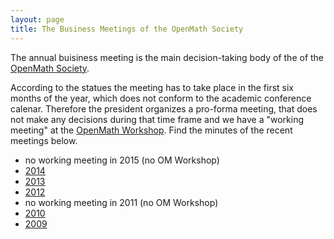 ```yaml
---
layout: page
title: The Business Meetings of the OpenMath Society
---
```


The annual buisiness meeting is the main decision-taking body of the of the
[OpenMath Society](.).

According to the statues the meeting has to take place in the first six months of the
year, which does not conform to the academic conference calenar. Therefore the president
organizes a pro-forma meeting, that does not make any decisions during that time frame and
we have a "working meeting" at the [OpenMath Workshop](../meetings). Find the minutes of
the recent meetings below.

* no working meeting in 2015 (no OM Workshop)
* [2014](../public/minutes/OM2014.pdf)
* [2013](../public/minutes/OM2013.pdf)
* [2012](../public/minutes/OM2012.pdf)
* no working meeting in 2011 (no OM Workshop)
* [2010](../public/minutes/OM2010.pdf)
* [2009](../public/minutes/OM2009.pdf)

